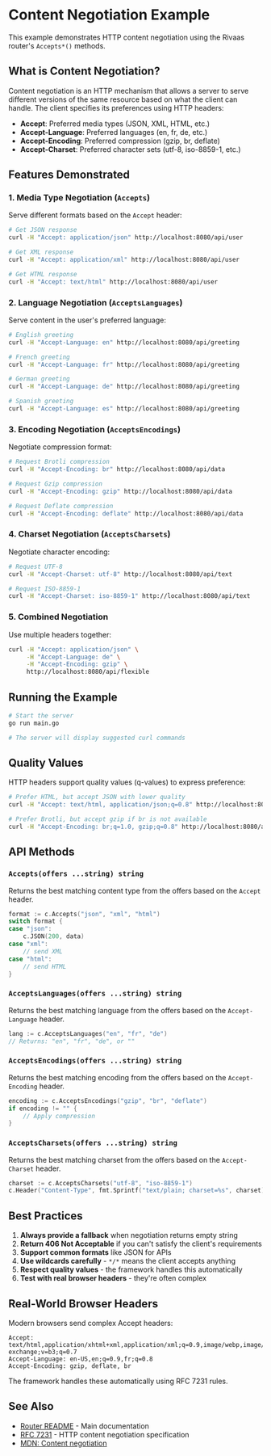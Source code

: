 # Content Negotiation Example

This example demonstrates HTTP content negotiation using the Rivaas router's `Accepts*()` methods.

## What is Content Negotiation?

Content negotiation is an HTTP mechanism that allows a server to serve different versions of the same resource based on what the client can handle. The client specifies its preferences using HTTP headers:

- **Accept**: Preferred media types (JSON, XML, HTML, etc.)
- **Accept-Language**: Preferred languages (en, fr, de, etc.)
- **Accept-Encoding**: Preferred compression (gzip, br, deflate)
- **Accept-Charset**: Preferred character sets (utf-8, iso-8859-1, etc.)

## Features Demonstrated

### 1. Media Type Negotiation (`Accepts`)

Serve different formats based on the `Accept` header:

```bash
# Get JSON response
curl -H "Accept: application/json" http://localhost:8080/api/user

# Get XML response
curl -H "Accept: application/xml" http://localhost:8080/api/user

# Get HTML response
curl -H "Accept: text/html" http://localhost:8080/api/user
```

### 2. Language Negotiation (`AcceptsLanguages`)

Serve content in the user's preferred language:

```bash
# English greeting
curl -H "Accept-Language: en" http://localhost:8080/api/greeting

# French greeting
curl -H "Accept-Language: fr" http://localhost:8080/api/greeting

# German greeting
curl -H "Accept-Language: de" http://localhost:8080/api/greeting

# Spanish greeting
curl -H "Accept-Language: es" http://localhost:8080/api/greeting
```

### 3. Encoding Negotiation (`AcceptsEncodings`)

Negotiate compression format:

```bash
# Request Brotli compression
curl -H "Accept-Encoding: br" http://localhost:8080/api/data

# Request Gzip compression
curl -H "Accept-Encoding: gzip" http://localhost:8080/api/data

# Request Deflate compression
curl -H "Accept-Encoding: deflate" http://localhost:8080/api/data
```

### 4. Charset Negotiation (`AcceptsCharsets`)

Negotiate character encoding:

```bash
# Request UTF-8
curl -H "Accept-Charset: utf-8" http://localhost:8080/api/text

# Request ISO-8859-1
curl -H "Accept-Charset: iso-8859-1" http://localhost:8080/api/text
```

### 5. Combined Negotiation

Use multiple headers together:

```bash
curl -H "Accept: application/json" \
     -H "Accept-Language: de" \
     -H "Accept-Encoding: gzip" \
     http://localhost:8080/api/flexible
```

## Running the Example

```bash
# Start the server
go run main.go

# The server will display suggested curl commands
```

## Quality Values

HTTP headers support quality values (q-values) to express preference:

```bash
# Prefer HTML, but accept JSON with lower quality
curl -H "Accept: text/html, application/json;q=0.8" http://localhost:8080/api/user

# Prefer Brotli, but accept gzip if br is not available
curl -H "Accept-Encoding: br;q=1.0, gzip;q=0.8" http://localhost:8080/api/data
```

## API Methods

### `Accepts(offers ...string) string`

Returns the best matching content type from the offers based on the `Accept` header.

```go
format := c.Accepts("json", "xml", "html")
switch format {
case "json":
    c.JSON(200, data)
case "xml":
    // send XML
case "html":
    // send HTML
}
```

### `AcceptsLanguages(offers ...string) string`

Returns the best matching language from the offers based on the `Accept-Language` header.

```go
lang := c.AcceptsLanguages("en", "fr", "de")
// Returns: "en", "fr", "de", or ""
```

### `AcceptsEncodings(offers ...string) string`

Returns the best matching encoding from the offers based on the `Accept-Encoding` header.

```go
encoding := c.AcceptsEncodings("gzip", "br", "deflate")
if encoding != "" {
    // Apply compression
}
```

### `AcceptsCharsets(offers ...string) string`

Returns the best matching charset from the offers based on the `Accept-Charset` header.

```go
charset := c.AcceptsCharsets("utf-8", "iso-8859-1")
c.Header("Content-Type", fmt.Sprintf("text/plain; charset=%s", charset))
```

## Best Practices

1. **Always provide a fallback** when negotiation returns empty string
2. **Return 406 Not Acceptable** if you can't satisfy the client's requirements
3. **Support common formats** like JSON for APIs
4. **Use wildcards carefully** - `*/*` means the client accepts anything
5. **Respect quality values** - the framework handles this automatically
6. **Test with real browser headers** - they're often complex

## Real-World Browser Headers

Modern browsers send complex Accept headers:

```http
Accept: text/html,application/xhtml+xml,application/xml;q=0.9,image/webp,image/apng,*/*;q=0.8,application/signed-exchange;v=b3;q=0.7
Accept-Language: en-US,en;q=0.9,fr;q=0.8
Accept-Encoding: gzip, deflate, br
```

The framework handles these automatically using RFC 7231 rules.

## See Also

- [Router README](../../README.md) - Main documentation
- [RFC 7231](https://tools.ietf.org/html/rfc7231#section-5.3) - HTTP content negotiation specification
- [MDN: Content negotiation](https://developer.mozilla.org/en-US/docs/Web/HTTP/Content_negotiation)

